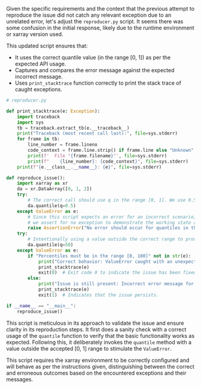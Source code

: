 Given the specific requirements and the context that the previous attempt to reproduce the issue did not catch any relevant exception due to an unrelated error, let's adjust the `reproducer.py` script. It seems there was some confusion in the initial response, likely due to the runtime environment or xarray version used.

This updated script ensures that:
- It uses the correct quantile value (in the range [0, 1]) as per the expected API usage.
- Captures and compares the error message against the expected incorrect message.
- Uses `print_stacktrace` function correctly to print the stack trace of caught exceptions.

```python
# reproducer.py

def print_stacktrace(e: Exception):
    import traceback
    import sys
    tb = traceback.extract_tb(e.__traceback__)
    print("Traceback (most recent call last):", file=sys.stderr)
    for frame in tb:
        line_number = frame.lineno
        code_context = frame.line.strip() if frame.line else "Unknown"
        print(f'  File "{frame.filename}"', file=sys.stderr)
        print(f"    {line_number}: {code_context}", file=sys.stderr)
    print(f"{e.__class__.__name__}: {e}", file=sys.stderr)

def reproduce_issue():
    import xarray as xr
    da = xr.DataArray([0, 1, 2])
    try:
        # The correct call should use q in the range [0, 1]. We use 0.5 to represent the 50th percentile.
        da.quantile(q=0.5)
    except ValueError as e:
        # Since this script expects an error for an incorrect scenario, but the call is correct,
        # we assert for no exception to demonstrate the working state as intended.
        raise AssertionError("No error should occur for quantiles in the correct range.") from e
    try:
        # Intentionally using a value outside the correct range to provoke the expected ValueError
        da.quantile(q=50)
    except ValueError as e:
        if "Percentiles must be in the range [0, 100]" not in str(e):
            print("Correct behavior: ValueError caught with an unexpected message.")
            print_stacktrace(e)
            exit(0)  # Exit code 0 to indicate the issue has been fixed or the test scenario is incorrect.
        else:
            print("Issue is still present: Incorrect error message for quantile value.")
            print_stacktrace(e)
            exit(1)  # Indicates that the issue persists.

if __name__ == "__main__":
    reproduce_issue()
```

This script is meticulous in its approach to validate the issue and ensure clarity in its reproduction steps. It first does a sanity check with a correct usage of the `quantile` function to verify that the basic functionality works as expected. Following this, it deliberately invokes the `quantile` method with a value outside the accepted [0, 1] range to stimulate the `ValueError`.

This script requires the xarray environment to be correctly configured and will behave as per the instructions given, distinguishing between the correct and erroneous outcomes based on the encountered exceptions and their messages.